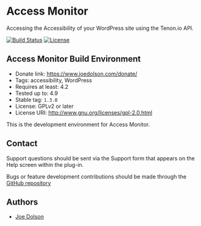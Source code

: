 # Access Monitor

Accessing the Accessibility of your WordPress site using the Tenon.io API.

[![Build Status](https://travis-ci.org/joedolson/access-monitor.svg)](https://travis-ci.org/joedolson/access-monitor) [![License](https://img.shields.io/badge/license-GPL--2.0%2B-green.svg)](https://www.gnu.org/license/gpl-2.0.html)

## Access Monitor Build Environment

* Donate link: https://www.joedolson.com/donate/
* Tags: accessibility, WordPress  
* Requires at least: 4.2 
* Tested up to: 4.9
* Stable tag: `1.3.0`
* License: GPLv2 or later  
* License URI: http://www.gnu.org/licenses/gpl-2.0.html  

This is the development environment for Access Monitor. 

## Contact

Support questions should be sent via the Support form that appears on the Help screen within the plug-in.

Bugs or feature development contributions should be made through the [GitHub repository](https://github.com/joedolson/access-monitor/issues)

## Authors 

* [Joe Dolson](https://www.joedolson.com)

